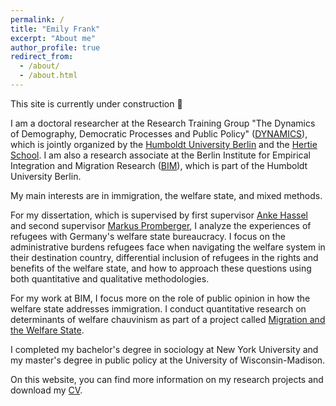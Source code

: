 ```yaml
---
permalink: /
title: "Emily Frank"
excerpt: "About me"
author_profile: true
redirect_from: 
  - /about/
  - /about.html
---
```

This site is currently under construction 🚧

I am a doctoral researcher at the Research Training Group "The Dynamics of Demography, Democratic Processes and Public Policy" ([DYNAMICS](https://www.sowi.hu-berlin.de/en/dynamics)), which is jointly organized by the [Humboldt University Berlin](https://www.hu-berlin.de/en) and the [Hertie School](https://www.hertie-school.org/en/). I am also a research associate at the Berlin Institute for Empirical Integration and Migration Research ([BIM](https://www.bim.hu-berlin.de/en/bim-start)), which is part of the Humboldt University Berlin.

My main interests are in immigration, the welfare state, and mixed methods. 

For my dissertation, which is supervised by first supervisor [Anke Hassel](https://www.hertie-school.org/en/research/faculty-and-researchers/profile/person/hassel) and second supervisor [Markus Promberger](https://iab.de/en/employee/promberger-markus/), I analyze the experiences of refugees with Germany's welfare state bureaucracy. I focus on the administrative burdens refugees face when navigating the welfare system in their destination country, differential inclusion of refugees in the rights and benefits of the welfare state, and how to approach these questions using both quantitative and qualitative methodologies.

For my work at BIM, I focus more on the role of public opinion in how the welfare state addresses immigration. I conduct quantitative research on determinants of welfare chauvinism as part of a project called [Migration and the Welfare State](https://www.projekte.hu-berlin.de/de/migsoz).

I completed my bachelor's degree in sociology at New York University and my master's degree in public policy at the University of Wisconsin-Madison.

On this website, you can find more information on my research projects and download my [CV](/cv).
